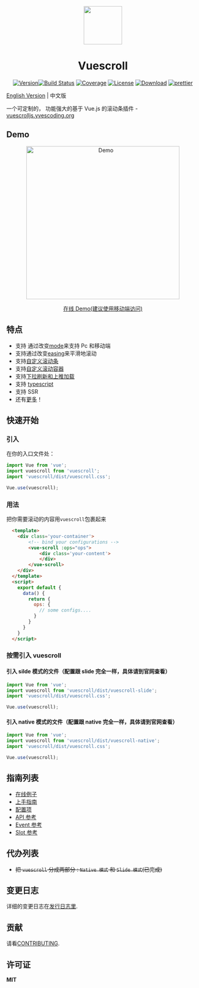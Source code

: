   <p align="center"><a href="http://vuescrolljs.yvescoding.org/zh/"><img width="100" src="http://vuescrolljs.yvescoding.org/logo.png" /></a></p>
  <h1 align="center" width="100">Vuescroll</h1>
<p align="center">
  <a href="https://www.npmjs.com/package/vuescroll"><img src="https://img.shields.io/npm/v/vuescroll.svg" alt="Version"></a><a href="https://circleci.com/gh/YvesCoding/vuescroll/tree/dev"><img src="https://img.shields.io/circleci/project/YvesCoding/vuescroll/dev.svg" alt="Build Status"></a>
  <a href="https://codecov.io/github/YvesCoding/vuescroll?branch=dev"><img src="https://img.shields.io/codecov/c/github/YvesCoding/vuescroll/dev.svg" alt="Coverage"></a>
  <a href="https://www.npmjs.com/package/vuescroll"><img src="https://img.shields.io/npm/l/vuescroll.svg" alt="License"></a>
<a href="https://www.npmjs.com/package/vuescroll"><img src="https://img.shields.io/npm/dm/vuescroll.svg" alt="Download"></a>
<a href="https://github.com/YvesCoding/vuescroll"><img src="https://img.shields.io/badge/code_style-prettier-ff69b4.svg?style=flat-square" alt="prettier"></a>
</p>

[English Version](https://github.com/YvesCoding/vuescroll/blob/dev/README.md) | 中文版

一个可定制的， 功能强大的基于 Vue.js 的滚动条插件 - [vuescrolljs.yvescoding.org](http://vuescrolljs.yvescoding.org/zh)

## Demo

<p align="center">
   <a href="https://github.com/YvesCoding/vuescroll-issue-list-demo" target="_blank"><img src="https://github.com/wangyi7099/pictureCdn/blob/master/allPic/vuescroll/show1.gif?raw=true" width="400"  alt="Demo"/></a>
</p>

<p align="center">
  <a href="https://vuescroll-issue-list-demo-zdizhghthq.now.sh">在线 Demo(建议使用移动端访问)</a>
</p>

## 特点

- 支持 通过改变[mode](http://vuescrolljs.yvescoding.org/zh/guide/configuration.html#vuescroll)来支持 Pc 和移动端
- 支持通过改变[easing](http://vuescrolljs.yvescoding.org/zh/guide/configuration.html#bar)来平滑地滚动
- 支持[自定义滚动条](http://vuescrolljs.yvescoding.org/zh/guide/configuration.html#bar)
- 支持[自定义滚动容器](http://vuescrolljs.yvescoding.org/zh/guide/slot.html#customize-container-panel-content)
- 支持[下拉刷新和上推加载](http://vuescrolljs.yvescoding.org/zh/guide/configuration.html#explanation)
- 支持 [typescript](http://vuescrolljs.yvescoding.org/zh/guide/typescript.html)
- 支持 SSR
- 还有[更多](http://vuescrolljs.yvescoding.org/zh/guide/#features)！

## 快速开始

### 引入

在你的入口文件处：

```javascript
import Vue from 'vue';
import vuescroll from 'vuescroll';
import 'vuescroll/dist/vuescroll.css';

Vue.use(vuescroll);
```

### 用法

把你需要滚动的内容用`vuescroll`包裹起来

```html
  <template>
    <div class='your-container'>
        <!-- bind your configurations -->
        <vue-scroll :ops="ops">
            <div class='your-content'>
            </div>
        </vue-scroll>
    </div>
  </template>
  <script>
    export default {
      data() {
        return {
          ops: {
            // some configs....
          }
        }
      }
    }
  </script>
```

### 按需引入 vuescroll

#### 引入 silde 模式的文件（配置跟 slide 完全一样，具体请到官网查看）

```javascript
import Vue from 'vue';
import vuescroll from 'vuescroll/dist/vuescroll-slide';
import 'vuescroll/dist/vuescroll.css';

Vue.use(vuescroll);
```

#### 引入 native 模式的文件（配置跟 native 完全一样，具体请到官网查看）

```javascript
import Vue from 'vue';
import vuescroll from 'vuescroll/dist/vuescroll-native';
import 'vuescroll/dist/vuescroll.css';

Vue.use(vuescroll);
```

## 指南列表

- [在线例子](http://vuescrolljs.yvescoding.org/zh/demo/)
- [上手指南](http://vuescrolljs.yvescoding.org/zh/guide/getting-started.html)
- [配置项](http://vuescrolljs.yvescoding.org/zh/guide/configuration.html)
- [API 参考](http://vuescrolljs.yvescoding.org/zh/guide/api.html)
- [Event 参考](http://vuescrolljs.yvescoding.org/zh/guide/event.html)
- [Slot 参考](http://vuescrolljs.yvescoding.org/zh/guide/slot.html)

## 代办列表

- ~~把 `vuescroll` 分成两部分 : `Native 模式` 和 `Slide 模式`(已完成)~~

## 变更日志

详细的变更日志在[发行日志里](https://github.com/YvesCoding/releases).

## 贡献

请看[CONTRIBUTING](.github/CONTRIBUTING.md).

## 许可证

**MIT**
